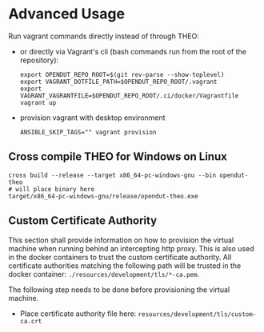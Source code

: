 # Advanced Usage

Run vagrant commands directly instead of through THEO:
* or directly via Vagrant's cli (bash commands run from the root of the repository):
  ```
  export OPENDUT_REPO_ROOT=$(git rev-parse --show-toplevel)
  export VAGRANT_DOTFILE_PATH=$OPENDUT_REPO_ROOT/.vagrant
  export VAGRANT_VAGRANTFILE=$OPENDUT_REPO_ROOT/.ci/docker/Vagrantfile
  vagrant up
  ```
* provision vagrant with desktop environment
  ```
  ANSIBLE_SKIP_TAGS="" vagrant provision
  ```

## Cross compile THEO for Windows on Linux

```
cross build --release --target x86_64-pc-windows-gnu --bin opendut-theo
# will place binary here
target/x86_64-pc-windows-gnu/release/opendut-theo.exe
```

## Custom Certificate Authority
This section shall provide information on how to
provision the virtual machine when running behind an intercepting http proxy.
This is also used in the docker containers to trust the custom certificate authority.
All certificate authorities matching the following path will be trusted in the docker container:
`./resources/development/tls/*-ca.pem`.

The following step needs to be done before provisioning the virtual machine.
* Place certificate authority file here: `resources/development/tls/custom-ca.crt`
